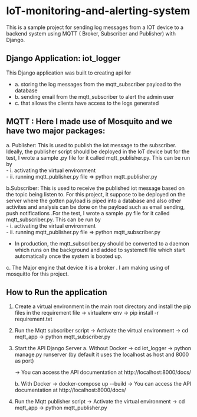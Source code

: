 
# IoT-monitoring-and-alerting-system
This is a sample project for sending log messages from a IOT device to a 
backend system using MQTT ( Broker, Subscriber and Publisher) with Django.



## Django Application:  iot_logger

This Django application was built to creating api for 

- a. storing the log messages from the mqtt_subscriber payload to the database
- b. sending email from the mqtt_subscriber  to alert the admin user
- c. that allows the clients have access to the logs generated
       

## MQTT : Here I made use of Mosquito and we have two major packages:

 a. Publisher: This is used to publish the iot message to the subscriber. Ideally, the publisher script should be deployed in the IoT device 
                    but for the test, I wrote a sample .py file for it called mqtt_publisher.py.
                    This can be run by  
                                   - i. activating the virtual environment   
                                   - ii. running mqtt_publisher.py file => python mqtt_publisher.py
                                  
  b.Subscriber: This is used to receive the published iot message based on the topic being listen to. For this project, it suppose to be deployed
                     on the server where the gotten payload is piped into a database  and also other activites and analysis can be done on the payload such
                     as email sending, push notifications .For the test, I wrote a sample .py file for it called mqtt_subscriber.py.
                    This can be run by  
                                   - i. activating the virtual environment   
                                   - ii. running mqtt_publisher.py file => python mqtt_subscriber.py
                     
                     
   * In production, the mqtt_subscriber.py should be converted to a daemon which runs on the background and added to systemctl 
      file which start automatically once the system is booted up.

 c. The Major engine that device it is a broker . I am making using of mosquitto for this project.



## How to Run the application


1. Create a virtual environment in the main root directory  and install the pip files in the requirement file
      -> virtualenv env
      -> pip install -r requirement.txt


2. Run the Mqtt subscriber script 
      -> Activate the virtual environment
      -> cd mqtt_app
      -> python mqtt_subscriber.py


3. Start the API Django Server 
   a. Without Docker
      -> cd iot_logger
      -> python manage.py runserver  (by default it uses the localhost as host and 8000 as port)

      -> You can access the API documentation at http://localhost:8000/docs/

   b. With Docker
     -> docker-compose up --build
     -> You can access the API documentation at http://localhost:8000/docs/
     
4. Run the Mqtt publisher script
      -> Activate the virtual environment
      -> cd mqtt_app
      -> python mqtt_publisher.py